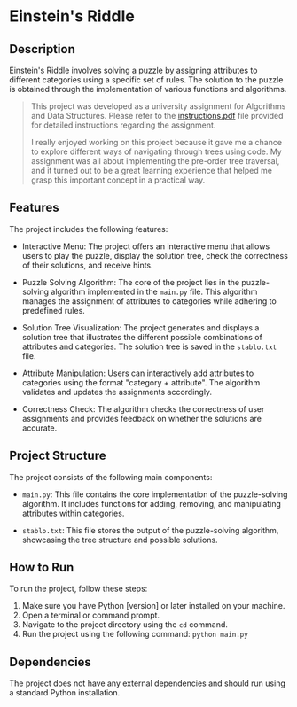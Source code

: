 # Einstein's Riddle

## Description
Einstein's Riddle involves solving a puzzle by assigning attributes to different categories using a specific set of rules. The solution to the puzzle is obtained through the implementation of various functions and algorithms.

> This project was developed as a university assignment for Algorithms and Data Structures. Please refer to the [instructions.pdf](instructions.pdf) file provided for detailed instructions regarding the assignment.
> 
>I really enjoyed working on this project because it gave me a chance to explore different ways of navigating through trees using code. My assignment was all about implementing the pre-order tree traversal, and it turned out to be a great learning experience that helped me grasp this important concept in a practical way.



## Features
The project includes the following features:

- Interactive Menu: The project offers an interactive menu that allows users to play the puzzle, display the solution tree, check the correctness of their solutions, and receive hints.

- Puzzle Solving Algorithm: The core of the project lies in the puzzle-solving algorithm implemented in the `main.py` file. This algorithm manages the assignment of attributes to categories while adhering to predefined rules.

- Solution Tree Visualization: The project generates and displays a solution tree that illustrates the different possible combinations of attributes and categories. The solution tree is saved in the `stablo.txt` file.

- Attribute Manipulation: Users can interactively add attributes to categories using the format "category + attribute". The algorithm validates and updates the assignments accordingly.

- Correctness Check: The algorithm checks the correctness of user assignments and provides feedback on whether the solutions are accurate.

## Project Structure
The project consists of the following main components:

- `main.py`: This file contains the core implementation of the puzzle-solving algorithm. It includes functions for adding, removing, and manipulating attributes within categories.

- `stablo.txt`: This file stores the output of the puzzle-solving algorithm, showcasing the tree structure and possible solutions.

## How to Run
To run the project, follow these steps:

1. Make sure you have Python [version] or later installed on your machine.
2. Open a terminal or command prompt.
3. Navigate to the project directory using the `cd` command.
4. Run the project using the following command: `python main.py`

## Dependencies
The project does not have any external dependencies and should run using a standard Python installation.
